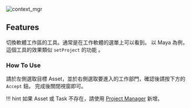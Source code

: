 
![context_mgr]()

## Features

切換軟體工作區的工具。通常是在工作軟體的選單上可以看到。
以 Maya 為例，這個工具的效果類似 `setProject` 的功能 。

### How To Use

請於左側選取目標 Asset，並於右側選取要進入的工作部門，確認後請按下方的 `Accept` 鈕。
完成後關閉視窗即可。

!!! hint
    如果 Asset 或 Task 不存在，請使用 [Project Manager](avalon_tool_project_mgr.md) 新增。
